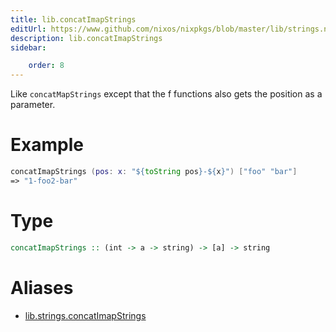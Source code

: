 ```yaml
---
title: lib.concatImapStrings
editUrl: https://www.github.com/nixos/nixpkgs/blob/master/lib/strings.nix#L97C23
description: lib.concatImapStrings
sidebar:

    order: 8
---
```


Like `concatMapStrings` except that the f functions also gets the
position as a parameter.

# Example

```nix
concatImapStrings (pos: x: "${toString pos}-${x}") ["foo" "bar"]
=> "1-foo2-bar"
```

# Type

```haskell
concatImapStrings :: (int -> a -> string) -> [a] -> string
```


# Aliases

- [lib.strings.concatImapStrings](reference/lib/strings/lib-strings-concatImapStrings)


